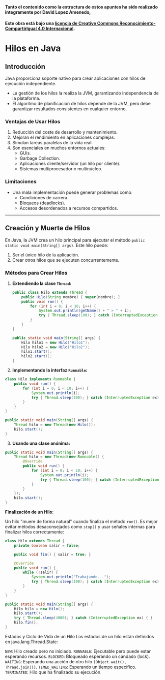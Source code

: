 #### Tanto el contenido como la estructura de estos apuntes ha sido realizado integramente por __David Lopez Amenedo__,
#### Este obra está bajo una [licencia de Creative Commons Reconocimiento-CompartirIgual 4.0 Internacional](https://creativecommons.org/licenses/by-sa/4.0/).

# Hilos en Java

## Introducción
Java proporciona soporte nativo para crear aplicaciones con hilos de ejecución independiente. 
- La gestión de los hilos la realiza la JVM, garantizando independencia de la plataforma.
- El algoritmo de planificación de hilos depende de la JVM, pero debe garantizar resultados consistentes en cualquier entorno.

### Ventajas de Usar Hilos
1. Reducción del coste de desarrollo y mantenimiento.
2. Mejoran el rendimiento en aplicaciones complejas.
3. Simulan tareas paralelas de la vida real.
4. Son esenciales en muchos entornos actuales:
   - GUIs.
   - Garbage Collection.
   - Aplicaciones cliente/servidor (un hilo por cliente).
   - Sistemas multiprocesador o multinúcleo.

### Limitaciones
- Una mala implementación puede generar problemas como:
  - Condiciones de carrera.
  - Bloqueos (deadlocks).
  - Accesos desordenados a recursos compartidos.

---

## Creación y Muerte de Hilos
En Java, la JVM crea un hilo principal para ejecutar el método `public static void main(String[] args)`. Este hilo puede:
1. Ser el único hilo de la aplicación.
2. Crear otros hilos que se ejecuten concurrentemente.

### Métodos para Crear Hilos
1. **Extendiendo la clase `Thread`:**
   ```java
   public class Hilo extends Thread {
       public Hilo(String nombre) { super(nombre); }
       public void run() {
           for (int i = 0; i < 10; i++) {
               System.out.println(getName() + " > " + i);
               try { Thread.sleep(100); } catch (InterruptedException ex) { }
           }
       }
   }

   public static void main(String[] args) {
       Hilo hilo1 = new Hilo("Hilo1");
       Hilo hilo2 = new Hilo("Hilo2");
       hilo1.start();
       hilo2.start();
   }
2. **Implementando la interfaz `Runnable`:**


```java
class Hilo implements Runnable {
    public void run() {
        for (int i = 0; i < 10; i++) {
            System.out.println(i);
            try { Thread.sleep(100); } catch (InterruptedException ex) { }
        }
    }
}

public static void main(String[] args) {
    Thread hilo = new Thread(new Hilo());
    hilo.start();
}
```
3. **Usando una clase anónima:**

```java
public static void main(String[] args) {
    Thread hilo = new Thread(new Runnable() {
        @Override
        public void run() {
            for (int i = 0; i < 10; i++) {
                System.out.println(i);
                try { Thread.sleep(100); } catch (InterruptedException ex) { }
            }
        }
    });
    hilo.start();
}
```
**Finalización de un Hilo:**

Un hilo "muere de forma natural" cuando finaliza el método ```run()```.
Es mejor evitar métodos desaconsejados como ```stop()``` y usar señales internas para finalizar hilos correctamente:
```java
class Hilo extends Thread {
    private boolean salir = false;

    public void fin() { salir = true; }

    @Override
    public void run() {
        while (!salir) {
            System.out.println("Trabajando...");
            try { Thread.sleep(100); } catch (InterruptedException ex) { }
        }
    }
}

public static void main(String[] args) {
    Hilo hilo = new Hilo();
    hilo.start();
    try { Thread.sleep(4000); } catch (InterruptedException ex) { }
    hilo.fin();
}
```
Estados y Ciclo de Vida de un Hilo
Los estados de un hilo están definidos en java.lang.Thread.State:

`NEW`: Hilo creado pero no iniciado.
`RUNNABLE`: Ejecutable pero puede estar esperando recursos.
`BLOCKED`: Bloqueado esperando un candado (lock).
`WAITING`: Esperando una acción de otro hilo `(Object.wait(), Thread.join())`.
`TIMED_WAITING`: Esperando un tiempo específico.
`TERMINATED`: Hilo que ha finalizado su ejecución.